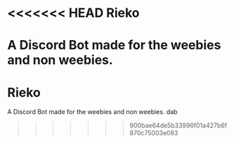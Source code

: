 <<<<<<< HEAD
Rieko
===================

A Discord Bot made for the weebies and non weebies. 
=======
Rieko
===================

A Discord Bot made for the weebies and non weebies. dab
>>>>>>> 900bae64de5b33996f01a427b6f870c75003e083
